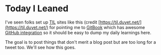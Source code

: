 # Today I Leaned

I've seen folks set up [TIL](https://www.urbandictionary.com/define.php?term=TIL) sites like this \(credit [https://til.duyet.net/](https://til.duyet.net/) for pointing me to [GitBook](https://gitbook.com) which has awesome [GitHub integration](https://docs.gitbook.com/integrations/github) so it should be easy to dump my daily learnings here. 

The goal is to post things that don't merit a blog post but are too long for a tweet too. We'll see how this goes.

